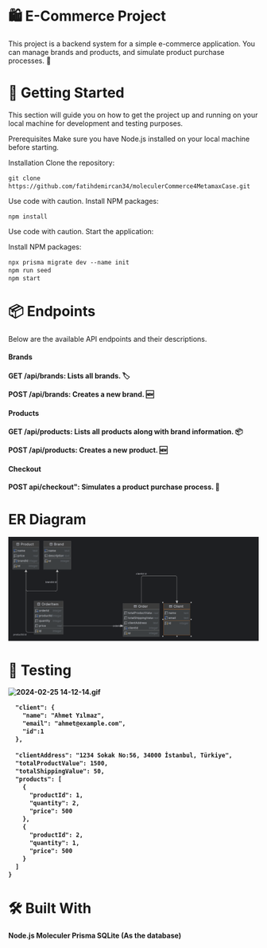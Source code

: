
# 🛍️ E-Commerce Project
This project is a backend system for a simple e-commerce application. You can manage brands and products, and simulate product purchase processes. 🎉

# 🚀 Getting Started
This section will guide you on how to get the project up and running on your local machine for development and testing purposes.

Prerequisites
Make sure you have Node.js installed on your local machine before starting.

Installation
Clone the repository:

```
git clone https://github.com/fatihdemircan34/moleculerCommerce4MetamaxCase.git

```
Use code with caution.
Install NPM packages:
```
npm install 
```
Use code with caution.
Start the application:

Install NPM packages:
```
npx prisma migrate dev --name init
npm run seed
npm start 
```
# 📦 Endpoints
Below are the available API endpoints and their descriptions.

**<h4>Brands<h4>**

GET /api/brands: Lists all brands. 🏷️

POST /api/brands: Creates a new brand. 🆕
**<h4>Products<h4>**

GET /api/products:  Lists all products along with brand information. 📦

POST /api/products: Creates a new product. 🆕
**<h4>Checkout<h4>**
POST api/checkout": Simulates a product purchase process. 🛒

# ER Diagram
![img_2.png](img_2.png)


# 📝 Testing 
![2024-02-25 14-12-14.gif](..%2F..%2FDownloads%2F2024-02-25%2014-12-14.gif)


```{
  "client": {
    "name": "Ahmet Yılmaz",
    "email": "ahmet@example.com",
    "id":1
  },
 
  "clientAddress": "1234 Sokak No:56, 34000 İstanbul, Türkiye",
  "totalProductValue": 1500,
  "totalShippingValue": 50,
  "products": [
    {
      "productId": 1,
      "quantity": 2,
      "price": 500
    },
    {
      "productId": 2,
      "quantity": 1,
      "price": 500
    }
  ]
}
```

# 🛠️ Built With
Node.js
Moleculer
Prisma
SQLite (As the database)







 

